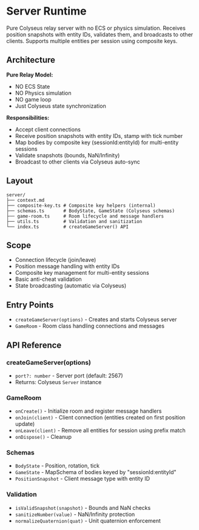 # Server Runtime

<!-- LLM:OVERVIEW -->
Pure Colyseus relay server with no ECS or physics simulation. Receives position snapshots with entity IDs, validates them, and broadcasts to other clients. Supports multiple entities per session using composite keys.
<!-- /LLM:OVERVIEW -->

## Architecture

**Pure Relay Model:**
- NO ECS State
- NO Physics simulation
- NO game loop
- Just Colyseus state synchronization

**Responsibilities:**
- Accept client connections
- Receive position snapshots with entity IDs, stamp with tick number
- Map bodies by composite key (sessionId:entityId) for multi-entity sessions
- Validate snapshots (bounds, NaN/Infinity)
- Broadcast to other clients via Colyseus auto-sync

## Layout

```
server/
├── context.md
├── composite-key.ts # Composite key helpers (internal)
├── schemas.ts       # BodyState, GameState (Colyseus schemas)
├── game-room.ts     # Room lifecycle and message handlers
├── utils.ts         # Validation and sanitization
└── index.ts         # createGameServer() API
```

## Scope

- Connection lifecycle (join/leave)
- Position message handling with entity IDs
- Composite key management for multi-entity sessions
- Basic anti-cheat validation
- State broadcasting (automatic via Colyseus)

## Entry Points

- `createGameServer(options)` - Creates and starts Colyseus server
- `GameRoom` - Room class handling connections and messages

<!-- LLM:REFERENCE -->
## API Reference

### createGameServer(options)
- `port?: number` - Server port (default: 2567)
- Returns: Colyseus `Server` instance

### GameRoom
- `onCreate()` - Initialize room and register message handlers
- `onJoin(client)` - Client connection (entities created on first position update)
- `onLeave(client)` - Remove all entities for session using prefix match
- `onDispose()` - Cleanup

### Schemas
- `BodyState` - Position, rotation, tick
- `GameState` - MapSchema of bodies keyed by "sessionId:entityId"
- `PositionSnapshot` - Client message type with entity ID

### Validation
- `isValidSnapshot(snapshot)` - Bounds and NaN checks
- `sanitizeNumber(value)` - NaN/Infinity protection
- `normalizeQuaternion(quat)` - Unit quaternion enforcement
<!-- /LLM:REFERENCE -->
